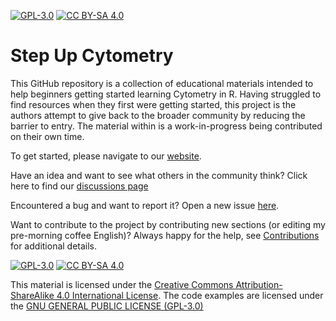 
[![GPL-3.0][gpl3-shield]][gpl3]
[![CC BY-SA 4.0][cc-by-sa-shield]][cc-by-sa]


# Step Up Cytometry

This GitHub repository is a collection of educational materials intended to help beginners getting started learning Cytometry in R. Having struggled to find resources when they first were getting started, this project is the authors attempt to give back to the broader community by reducing the barrier to entry. The material within is a work-in-progress being contributed on their own time.

To get started, please navigate to our [website](https://stepupcytometry.github.io/index).

Have an idea and want to see what others in the community think? Click here to find our [discussions page](https://github.com/StepUpCytometry/StepUpCytometry.github.io/discussions)

Encountered a bug and want to report it? Open a new issue [here](https://github.com/StepUpCytometry/StepUpCytometry.github.io/issues). 

Want to contribute to the project by contributing new sections (or editing my pre-morning coffee English)? Always happy for the help, see [Contributions]() for additional details. 


[![GPL-3.0][gpl3-image]][gpl3]
[![CC BY-SA 4.0][cc-by-sa-image]][cc-by-sa]

This material is licensed under the [Creative Commons Attribution-ShareAlike 4.0 International License][cc-by-sa].
The code examples are licensed under the [GNU GENERAL PUBLIC LICENSE (GPL-3.0)]()



[cc-by-sa]: http://creativecommons.org/licenses/by-sa/4.0/
[cc-by-sa-image]: https://licensebuttons.net/l/by-sa/4.0/88x31.png
[cc-by-sa-shield]: https://img.shields.io/badge/License-CC%20BY--SA%204.0-lightgrey.svg
[gpl3]: https://www.gnu.org/licenses/gpl-3.0.en.html
[gpl3-image]: https://www.gnu.org/graphics/gplv3-88x31.png
[gpl3-shield]: https://img.shields.io/badge/license-GPLv3-blue

